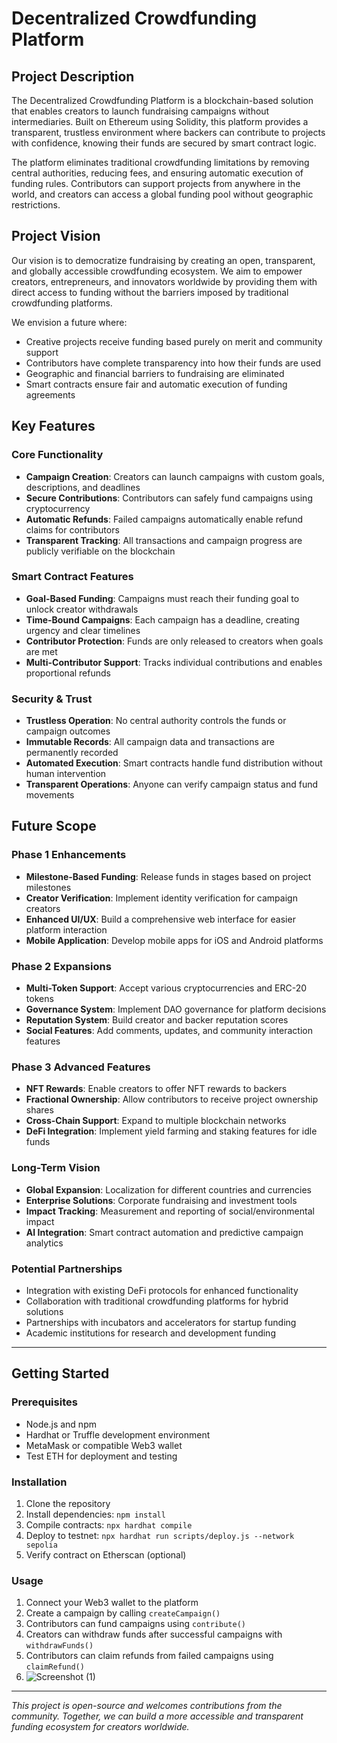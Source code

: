 # Decentralized Crowdfunding Platform

## Project Description

The Decentralized Crowdfunding Platform is a blockchain-based solution that enables creators to launch fundraising campaigns without intermediaries. Built on Ethereum using Solidity, this platform provides a transparent, trustless environment where backers can contribute to projects with confidence, knowing their funds are secured by smart contract logic.

The platform eliminates traditional crowdfunding limitations by removing central authorities, reducing fees, and ensuring automatic execution of funding rules. Contributors can support projects from anywhere in the world, and creators can access a global funding pool without geographic restrictions.

## Project Vision

Our vision is to democratize fundraising by creating an open, transparent, and globally accessible crowdfunding ecosystem. We aim to empower creators, entrepreneurs, and innovators worldwide by providing them with direct access to funding without the barriers imposed by traditional crowdfunding platforms.

We envision a future where:
- Creative projects receive funding based purely on merit and community support
- Contributors have complete transparency into how their funds are used
- Geographic and financial barriers to fundraising are eliminated
- Smart contracts ensure fair and automatic execution of funding agreements

## Key Features

### Core Functionality
- **Campaign Creation**: Creators can launch campaigns with custom goals, descriptions, and deadlines
- **Secure Contributions**: Contributors can safely fund campaigns using cryptocurrency
- **Automatic Refunds**: Failed campaigns automatically enable refund claims for contributors
- **Transparent Tracking**: All transactions and campaign progress are publicly verifiable on the blockchain

### Smart Contract Features
- **Goal-Based Funding**: Campaigns must reach their funding goal to unlock creator withdrawals
- **Time-Bound Campaigns**: Each campaign has a deadline, creating urgency and clear timelines
- **Contributor Protection**: Funds are only released to creators when goals are met
- **Multi-Contributor Support**: Tracks individual contributions and enables proportional refunds

### Security & Trust
- **Trustless Operation**: No central authority controls the funds or campaign outcomes
- **Immutable Records**: All campaign data and transactions are permanently recorded
- **Automated Execution**: Smart contracts handle fund distribution without human intervention
- **Transparent Operations**: Anyone can verify campaign status and fund movements

## Future Scope

### Phase 1 Enhancements
- **Milestone-Based Funding**: Release funds in stages based on project milestones
- **Creator Verification**: Implement identity verification for campaign creators
- **Enhanced UI/UX**: Build a comprehensive web interface for easier platform interaction
- **Mobile Application**: Develop mobile apps for iOS and Android platforms

### Phase 2 Expansions
- **Multi-Token Support**: Accept various cryptocurrencies and ERC-20 tokens
- **Governance System**: Implement DAO governance for platform decisions
- **Reputation System**: Build creator and backer reputation scores
- **Social Features**: Add comments, updates, and community interaction features

### Phase 3 Advanced Features
- **NFT Rewards**: Enable creators to offer NFT rewards to backers
- **Fractional Ownership**: Allow contributors to receive project ownership shares
- **Cross-Chain Support**: Expand to multiple blockchain networks
- **DeFi Integration**: Implement yield farming and staking features for idle funds

### Long-Term Vision
- **Global Expansion**: Localization for different countries and currencies
- **Enterprise Solutions**: Corporate fundraising and investment tools
- **Impact Tracking**: Measurement and reporting of social/environmental impact
- **AI Integration**: Smart contract automation and predictive campaign analytics

### Potential Partnerships
- Integration with existing DeFi protocols for enhanced functionality
- Collaboration with traditional crowdfunding platforms for hybrid solutions
- Partnerships with incubators and accelerators for startup funding
- Academic institutions for research and development funding

---

## Getting Started

### Prerequisites
- Node.js and npm
- Hardhat or Truffle development environment
- MetaMask or compatible Web3 wallet
- Test ETH for deployment and testing

### Installation
1. Clone the repository
2. Install dependencies: `npm install`
3. Compile contracts: `npx hardhat compile`
4. Deploy to testnet: `npx hardhat run scripts/deploy.js --network sepolia`
5. Verify contract on Etherscan (optional)

### Usage
1. Connect your Web3 wallet to the platform
2. Create a campaign by calling `createCampaign()`
3. Contributors can fund campaigns using `contribute()`
4. Creators can withdraw funds after successful campaigns with `withdrawFunds()`
5. Contributors can claim refunds from failed campaigns using `claimRefund()`
6. ![Screenshot (1)](https://github.com/user-attachments/assets/4320f715-d219-4789-8341-da455fe929b4)


---

*This project is open-source and welcomes contributions from the community. Together, we can build a more accessible and transparent funding ecosystem for creators worldwide.*

